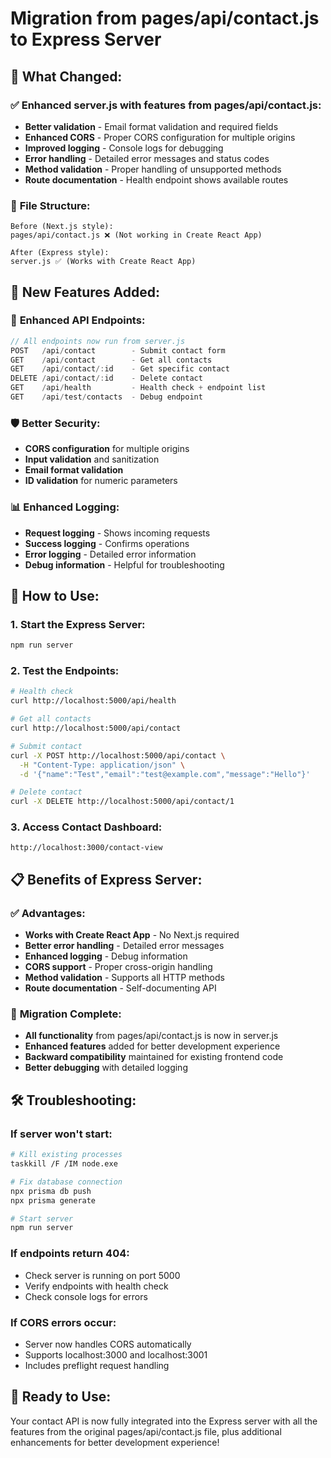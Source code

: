 # Migration from pages/api/contact.js to Express Server

## 🔄 **What Changed:**

### ✅ **Enhanced server.js with features from pages/api/contact.js:**
- **Better validation** - Email format validation and required fields
- **Enhanced CORS** - Proper CORS configuration for multiple origins
- **Improved logging** - Console logs for debugging
- **Error handling** - Detailed error messages and status codes
- **Method validation** - Proper handling of unsupported methods
- **Route documentation** - Health endpoint shows available routes

### 📁 **File Structure:**
```
Before (Next.js style):
pages/api/contact.js ❌ (Not working in Create React App)

After (Express style):
server.js ✅ (Works with Create React App)
```

## 🚀 **New Features Added:**

### 🔧 **Enhanced API Endpoints:**
```javascript
// All endpoints now run from server.js
POST   /api/contact        - Submit contact form
GET    /api/contact        - Get all contacts  
GET    /api/contact/:id    - Get specific contact
DELETE /api/contact/:id    - Delete contact
GET    /api/health         - Health check + endpoint list
GET    /api/test/contacts  - Debug endpoint
```

### 🛡️ **Better Security:**
- **CORS configuration** for multiple origins
- **Input validation** and sanitization
- **Email format validation**
- **ID validation** for numeric parameters

### 📊 **Enhanced Logging:**
- **Request logging** - Shows incoming requests
- **Success logging** - Confirms operations
- **Error logging** - Detailed error information
- **Debug information** - Helpful for troubleshooting

## 🎯 **How to Use:**

### 1. **Start the Express Server:**
```bash
npm run server
```

### 2. **Test the Endpoints:**
```bash
# Health check
curl http://localhost:5000/api/health

# Get all contacts
curl http://localhost:5000/api/contact

# Submit contact
curl -X POST http://localhost:5000/api/contact \
  -H "Content-Type: application/json" \
  -d '{"name":"Test","email":"test@example.com","message":"Hello"}'

# Delete contact
curl -X DELETE http://localhost:5000/api/contact/1
```

### 3. **Access Contact Dashboard:**
```
http://localhost:3000/contact-view
```

## 📋 **Benefits of Express Server:**

### ✅ **Advantages:**
- **Works with Create React App** - No Next.js required
- **Better error handling** - Detailed error messages
- **Enhanced logging** - Debug information
- **CORS support** - Proper cross-origin handling
- **Method validation** - Supports all HTTP methods
- **Route documentation** - Self-documenting API

### 🔄 **Migration Complete:**
- **All functionality** from pages/api/contact.js is now in server.js
- **Enhanced features** added for better development experience
- **Backward compatibility** maintained for existing frontend code
- **Better debugging** with detailed logging

## 🛠️ **Troubleshooting:**

### **If server won't start:**
```bash
# Kill existing processes
taskkill /F /IM node.exe

# Fix database connection
npx prisma db push
npx prisma generate

# Start server
npm run server
```

### **If endpoints return 404:**
- Check server is running on port 5000
- Verify endpoints with health check
- Check console logs for errors

### **If CORS errors occur:**
- Server now handles CORS automatically
- Supports localhost:3000 and localhost:3001
- Includes preflight request handling

## 🎉 **Ready to Use:**

Your contact API is now fully integrated into the Express server with all the features from the original pages/api/contact.js file, plus additional enhancements for better development experience!